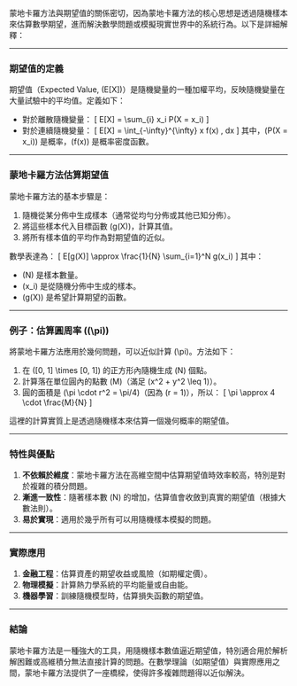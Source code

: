 蒙地卡羅方法與期望值的關係密切，因為蒙地卡羅方法的核心思想是透過隨機樣本來估算數學期望，進而解決數學問題或模擬現實世界中的系統行為。以下是詳細解釋：

---

### **期望值的定義**
期望值（Expected Value, \(E[X]\)）是隨機變量的一種加權平均，反映隨機變量在大量試驗中的平均值。定義如下：

- 對於離散隨機變量：
  \[
  E[X] = \sum_{i} x_i P(X = x_i)
  \]
- 對於連續隨機變量：
  \[
  E[X] = \int_{-\infty}^{\infty} x f(x) \, dx
  \]
  其中，\(P(X = x_i)\) 是概率，\(f(x)\) 是概率密度函數。

---

### **蒙地卡羅方法估算期望值**
蒙地卡羅方法的基本步驟是：
1. 隨機從某分佈中生成樣本（通常從均勻分佈或其他已知分佈）。
2. 將這些樣本代入目標函數 \(g(X)\)，計算其值。
3. 將所有樣本值的平均作為對期望值的近似。

數學表達為：
\[
E[g(X)] \approx \frac{1}{N} \sum_{i=1}^N g(x_i)
\]
其中：
- \(N\) 是樣本數量。
- \(x_i\) 是從隨機分佈中生成的樣本。
- \(g(X)\) 是希望計算期望的函數。

---

### **例子：估算圓周率 (\(\pi\))**
將蒙地卡羅方法應用於幾何問題，可以近似計算 \(\pi\)。方法如下：
1. 在 \([0, 1] \times [0, 1]\) 的正方形內隨機生成 \(N\) 個點。
2. 計算落在單位圓內的點數 \(M\)（滿足 \(x^2 + y^2 \leq 1\)）。
3. 圓的面積是 \(\pi \cdot r^2 = \pi/4\)（因為 \(r = 1\)），所以：
   \[
   \pi \approx 4 \cdot \frac{M}{N}
   \]

這裡的計算實質上是透過隨機樣本來估算一個幾何概率的期望值。

---

### **特性與優點**
1. **不依賴於維度**：蒙地卡羅方法在高維空間中估算期望值時效率較高，特別是對於複雜的積分問題。
2. **漸進一致性**：隨著樣本數 \(N\) 的增加，估算值會收斂到真實的期望值（根據大數法則）。
3. **易於實現**：適用於幾乎所有可以用隨機樣本模擬的問題。

---

### **實際應用**
1. **金融工程**：估算資產的期望收益或風險（如期權定價）。
2. **物理模擬**：計算熱力學系統的平均能量或自由能。
3. **機器學習**：訓練隨機模型時，估算損失函數的期望值。

---

### **結論**
蒙地卡羅方法是一種強大的工具，用隨機樣本數值逼近期望值，特別適合用於解析解困難或高維積分無法直接計算的問題。在數學理論（如期望值）與實際應用之間，蒙地卡羅方法提供了一座橋樑，使得許多複雜問題得以近似解決。